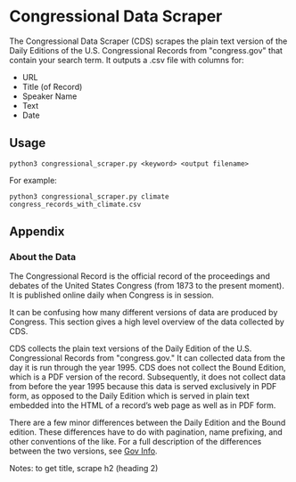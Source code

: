 # Congressional Data Scraper
The Congressional Data Scraper (CDS) scrapes the plain text version of the Daily Editions of the U.S. Congressional Records from "congress.gov" that contain your search term. It outputs a .csv file with columns for:
 
- URL
- Title (of Record)
- Speaker Name
- Text
- Date 

## Usage

```
python3 congressional_scraper.py <keyword> <output filename>
```

For example: 

```
python3 congressional_scraper.py climate congress_records_with_climate.csv
```

## Appendix

### About the Data
The Congressional Record is the official record of the proceedings and debates of the United States Congress (from 1873 to the present moment). It is published online daily when Congress is in session. 

It can be confusing how many different versions of data are produced by Congress. This section gives a high level overview of the data collected by CDS. 

CDS collects the plain text versions of the Daily Edition of the U.S. Congressional Records from "congress.gov." It can collected data from the day it is run through the year 1995. CDS does not collect the Bound Edition, which is a PDF version of the record. Subsequently, it does not collect data from before the year 1995 because this data is served exclusively in PDF form, as opposed to the Daily Edition which is served in plain text embedded into the HTML of a record’s web page as well as in PDF form. 

There are a few minor differences between the Daily Edition and the Bound edition. These differences have to do with pagination, name prefixing, and other conventions of the like. For a full description of the differences between the two versions, see [Gov Info](https://www.govinfo.gov/help/crecb).  



Notes: to get title, scrape h2 (heading 2)
